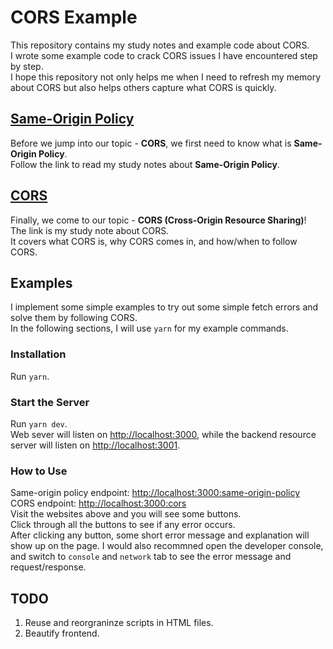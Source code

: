 # CORS Example

This repository contains my study notes and example code about CORS. \
I wrote some example code to crack CORS issues I have encountered step by step. \
I hope this repository not only helps me when I need to refresh my memory about CORS but also helps others capture what CORS is quickly.

## [Same-Origin Policy](./docs/same-origin-policy.md)

Before we jump into our topic - **CORS**, we first need to know what is **Same-Origin Policy**. \
Follow the link to read my study notes about **Same-Origin Policy**.

## [CORS](./docs/cors.md)

Finally, we come to our topic - **CORS (Cross-Origin Resource Sharing)**! \
The link is my study note about CORS. \
It covers what CORS is, why CORS comes in, and how/when to follow CORS.

## Examples

I implement some simple examples to try out some simple fetch errors and solve them by following CORS. \
In the following sections, I will use `yarn` for my example commands.

### Installation

Run `yarn`.

### Start the Server

Run `yarn dev`. \
Web sever will listen on <http://localhost:3000>, while the backend resource server will listen on <http://localhost:3001>.

### How to Use

Same-origin policy endpoint: <http://localhost:3000:same-origin-policy> \
CORS endpoint: <http://localhost:3000:cors> \
Visit the websites above and you will see some buttons. \
Click through all the buttons to see if any error occurs. \
After clicking any button, some short error message and explanation will show up on the page.
I would also recommned open the developer console, and switch to `console` and `network` tab to see the error message and request/response.

## TODO

1. Reuse and reorgraninze scripts in HTML files.
2. Beautify frontend.
